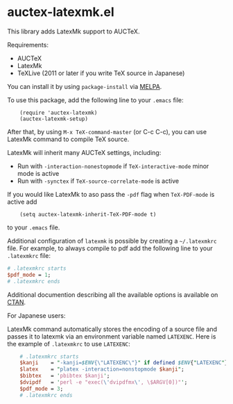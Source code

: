 # auctex-latexmk.el

This library adds LatexMk support to AUCTeX.

Requirements:
* AUCTeX
* LatexMk
* TeXLive (2011 or later if you write TeX source in Japanese)

You can install it by using `package-install` via [MELPA](https://melpa.org/).

To use this package, add the following line to your `.emacs` file:
```elisp
    (require 'auctex-latexmk)
    (auctex-latexmk-setup)
```
After that, by using `M-x TeX-command-master` (or C-c C-c), you can use
LatexMk command to compile TeX source.
    
LatexMk will inherit many AUCTeX settings, including:
* Run with `-interaction-nonestopmode` if `TeX-interactive-mode` minor mode is
  active
* Run with `-synctex` if `TeX-source-correlate-mode` is active
  
If you would like LatexMk to aso pass the `-pdf` flag when `TeX-PDF-mode` is
active add
```elisp
    (setq auctex-latexmk-inherit-TeX-PDF-mode t)
```
to your `.emacs` file.

Additional configuration of `latexmk` is possible by creating a `~/.latexmkrc` file. For
example, to always compile to pdf add the following line to your `.latexmkrc`
file:
```perl
# .latexmkrc starts
$pdf_mode = 1;
# .latexmkrc ends
```
Additional documention describing all the available options is available on
[CTAN](http://ctan.org/pkg/latexmk).

For Japanese users:

LatexMk command automatically stores the encoding of a source file
and passes it to latexmk via an environment variable named `LATEXENC`.
Here is the example of `.latexmkrc` to use `LATEXENC`:
```perl
    # .latexmkrc starts
    $kanji    = "-kanji=$ENV{\"LATEXENC\"}" if defined $ENV{"LATEXENC"};
    $latex    = "platex -interaction=nonstopmode $kanji";
    $bibtex   = 'pbibtex $kanji';
    $dvipdf   = 'perl -e "exec(\'dvipdfmx\', \$ARGV[0])"';
    $pdf_mode = 3;
    # .latexmkrc ends
```
